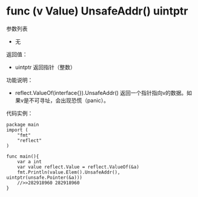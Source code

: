 # func (v Value) UnsafeAddr() uintptr

参数列表

- 无

返回值：

- uintptr 返回指针（整数）
		
功能说明：

- reflect.ValueOf(interface{}).UnsafeAddr() 返回一个指针指向v的数据。如果v是不可寻址，会出现恐慌（panic）。

代码实例：
	
	package main
	import (
	    "fmt"
	    "reflect"
	)
	
	func main(){
		var a int
		var value reflect.Value = reflect.ValueOf(&a)
		fmt.Println(value.Elem().UnsafeAddr(), uintptr(unsafe.Pointer(&a)))
		//>>282918960 282918960
	}
